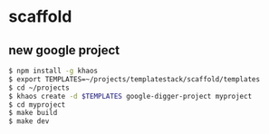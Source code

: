# scaffold

## new google project

```bash
$ npm install -g khaos
$ export TEMPLATES=~/projects/templatestack/scaffold/templates
$ cd ~/projects
$ khaos create -d $TEMPLATES google-digger-project myproject
$ cd myproject
$ make build
$ make dev
```

